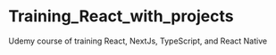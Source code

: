 # Training_React_with_projects
Udemy course of training React, NextJs, TypeScript, and React Native
